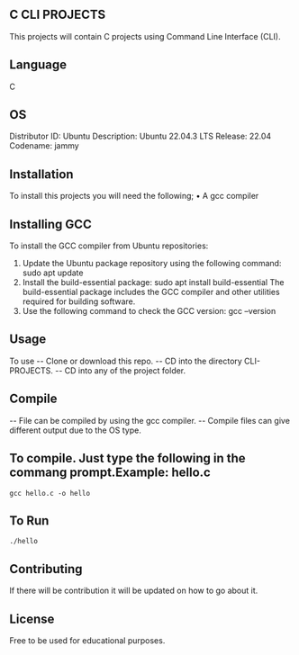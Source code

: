 ## C CLI PROJECTS
This projects will contain C projects using Command Line Interface (CLI).

## Language
C 

## OS
Distributor ID: Ubuntu
Description:    Ubuntu 22.04.3 LTS
Release:        22.04
Codename:       jammy

## Installation
To install this projects you will need the following;
•	A gcc compiler

## Installing GCC
To install the GCC compiler from Ubuntu repositories:
1. Update the Ubuntu package repository using the following command:
sudo apt update
2. Install the build-essential package:
	sudo apt install build-essential
The build-essential package includes the GCC compiler and other utilities required for building software.
3. Use the following command to check the GCC version:
	gcc –version

## Usage
To use 
-- Clone or download this repo.
-- CD into the directory CLI-PROJECTS.
-- CD into any of the project folder.

## Compile
-- File can be compiled by using the gcc compiler.
-- Compile files can give different output due to the OS type.

## To compile. Just type the following in the commang prompt.Example: hello.c
	gcc hello.c -o hello 

## To Run
	./hello

## Contributing
If there will be contribution it will be updated on how to go about it.

## License
Free to be used for educational purposes.

